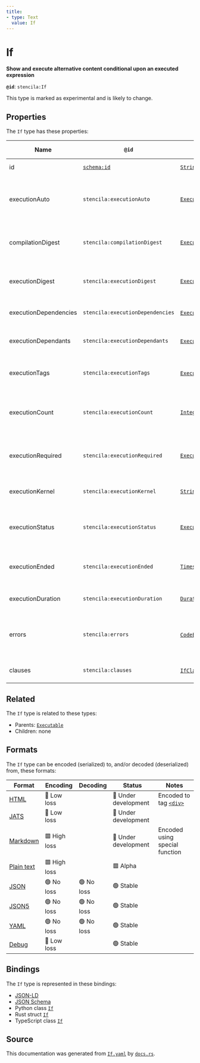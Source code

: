 ```yaml
---
title:
- type: Text
  value: If
---
```


# If

**Show and execute alternative content conditional upon an executed expression**

**`@id`**: `stencila:If`

This type is marked as experimental and is likely to change.

## Properties

The `If` type has these properties:

| Name                  | `@id`                                | Type                                                                                           | Description                                                          | Inherited from                                                             |
| --------------------- | ------------------------------------ | ---------------------------------------------------------------------------------------------- | -------------------------------------------------------------------- | -------------------------------------------------------------------------- |
| id                    | [`schema:id`](https://schema.org/id) | [`String`](https://stencila.dev/docs/reference/schema/data/string)                             | The identifier for this item                                         | [`Entity`](https://stencila.dev/docs/reference/schema/other/entity)        |
| executionAuto         | `stencila:executionAuto`             | [`ExecutionAuto`](https://stencila.dev/docs/reference/schema/flow/execution-auto)              | Under which circumstances the code should be automatically executed. | [`Executable`](https://stencila.dev/docs/reference/schema/flow/executable) |
| compilationDigest     | `stencila:compilationDigest`         | [`ExecutionDigest`](https://stencila.dev/docs/reference/schema/flow/execution-digest)          | A digest of the content, semantics and dependencies of the node.     | [`Executable`](https://stencila.dev/docs/reference/schema/flow/executable) |
| executionDigest       | `stencila:executionDigest`           | [`ExecutionDigest`](https://stencila.dev/docs/reference/schema/flow/execution-digest)          | The `compileDigest` of the node when it was last executed.           | [`Executable`](https://stencila.dev/docs/reference/schema/flow/executable) |
| executionDependencies | `stencila:executionDependencies`     | [`ExecutionDependency`](https://stencila.dev/docs/reference/schema/flow/execution-dependency)* | The upstream dependencies of this node.                              | [`Executable`](https://stencila.dev/docs/reference/schema/flow/executable) |
| executionDependants   | `stencila:executionDependants`       | [`ExecutionDependant`](https://stencila.dev/docs/reference/schema/flow/execution-dependant)*   | The downstream dependants of this node.                              | [`Executable`](https://stencila.dev/docs/reference/schema/flow/executable) |
| executionTags         | `stencila:executionTags`             | [`ExecutionTag`](https://stencila.dev/docs/reference/schema/flow/execution-tag)*               | Tags in the code which affect its execution                          | [`Executable`](https://stencila.dev/docs/reference/schema/flow/executable) |
| executionCount        | `stencila:executionCount`            | [`Integer`](https://stencila.dev/docs/reference/schema/data/integer)                           | A count of the number of times that the node has been executed.      | [`Executable`](https://stencila.dev/docs/reference/schema/flow/executable) |
| executionRequired     | `stencila:executionRequired`         | [`ExecutionRequired`](https://stencila.dev/docs/reference/schema/flow/execution-required)      | Whether, and why, the code requires execution or re-execution.       | [`Executable`](https://stencila.dev/docs/reference/schema/flow/executable) |
| executionKernel       | `stencila:executionKernel`           | [`String`](https://stencila.dev/docs/reference/schema/data/string)                             | The id of the kernel that the node was last executed in.             | [`Executable`](https://stencila.dev/docs/reference/schema/flow/executable) |
| executionStatus       | `stencila:executionStatus`           | [`ExecutionStatus`](https://stencila.dev/docs/reference/schema/flow/execution-status)          | Status of the most recent, including any current, execution.         | [`Executable`](https://stencila.dev/docs/reference/schema/flow/executable) |
| executionEnded        | `stencila:executionEnded`            | [`Timestamp`](https://stencila.dev/docs/reference/schema/data/timestamp)                       | The timestamp when the last execution ended.                         | [`Executable`](https://stencila.dev/docs/reference/schema/flow/executable) |
| executionDuration     | `stencila:executionDuration`         | [`Duration`](https://stencila.dev/docs/reference/schema/data/duration)                         | Duration of the last execution.                                      | [`Executable`](https://stencila.dev/docs/reference/schema/flow/executable) |
| errors                | `stencila:errors`                    | [`CodeError`](https://stencila.dev/docs/reference/schema/code/code-error)*                     | Errors when compiling (e.g. syntax errors) or executing the node.    | [`Executable`](https://stencila.dev/docs/reference/schema/flow/executable) |
| clauses               | `stencila:clauses`                   | [`IfClause`](https://stencila.dev/docs/reference/schema/flow/if-clause)*                       | The clauses making up the `If` node                                  | [`If`](https://stencila.dev/docs/reference/schema/flow/if)                 |

## Related

The `If` type is related to these types:

- Parents: [`Executable`](https://stencila.dev/docs/reference/schema/flow/executable)
- Children: none

## Formats

The `If` type can be encoded (serialized) to, and/or decoded (deserialized) from, these formats:

| Format                                                           | Encoding       | Decoding     | Status                 | Notes                                                                                   |
| ---------------------------------------------------------------- | -------------- | ------------ | ---------------------- | --------------------------------------------------------------------------------------- |
| [HTML](https://stencila.dev/docs/reference/formats/{name})       | 🔷 Low loss     |              | 🚧 Under development    | Encoded to tag [`<div>`](https://developer.mozilla.org/en-US/docs/Web/HTML/Element/div) |
| [JATS](https://stencila.dev/docs/reference/formats/{name})       | 🔷 Low loss     |              | 🚧 Under development    |                                                                                         |
| [Markdown](https://stencila.dev/docs/reference/formats/{name})   | 🟥 High loss    |              | 🚧 Under development    | Encoded using special function                                                          |
| [Plain text](https://stencila.dev/docs/reference/formats/{name}) | 🟥 High loss    |              | 🟥 Alpha                |                                                                                         |
| [JSON](https://stencila.dev/docs/reference/formats/{name})       | 🟢 No loss      | 🟢 No loss    | 🟢 Stable               |                                                                                         |
| [JSON5](https://stencila.dev/docs/reference/formats/{name})      | 🟢 No loss      | 🟢 No loss    | 🟢 Stable               |                                                                                         |
| [YAML](https://stencila.dev/docs/reference/formats/{name})       | 🟢 No loss      | 🟢 No loss    | 🟢 Stable               |                                                                                         |
| [Debug](https://stencila.dev/docs/reference/formats/{name})      | 🔷 Low loss     |              | 🟢 Stable               |                                                                                         |

## Bindings

The `If` type is represented in these bindings:

- [JSON-LD](https://stencila.dev/If.jsonld)
- [JSON Schema](https://stencila.dev/If.schema.json)
- Python class [`If`](https://github.com/stencila/stencila/blob/main/python/stencila/types/if.py)
- Rust struct [`If`](https://github.com/stencila/stencila/blob/main/rust/schema/src/types/if.rs)
- TypeScript class [`If`](https://github.com/stencila/stencila/blob/main/typescript/src/types/If.ts)

## Source

This documentation was generated from [`If.yaml`](https://github.com/stencila/stencila/blob/main/schema/If.yaml) by [`docs.rs`](https://github.com/stencila/stencila/blob/main/rust/schema-gen/src/docs.rs).